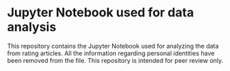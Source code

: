 # Jupyter Notebook used for data analysis
This repository contains the Jupyter Notebook used for analyzing the data from rating articles.
All the information regarding personal identities have been removed from the file.
This repository is intended for peer review only.
